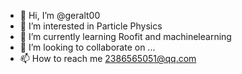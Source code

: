 - 👋 Hi, I’m @geralt00
- 👀 I’m interested in Particle Physics
- 🌱 I’m currently learning Roofit and machinelearning
- 💞️ I’m looking to collaborate on ...
- 📫 How to reach me 2386565051@qq.com

<!---
geralt00/geralt00 is a ✨ special ✨ repository because its `README.md` (this file) appears on your GitHub profile.
You can click the Preview link to take a look at your changes.
--->
